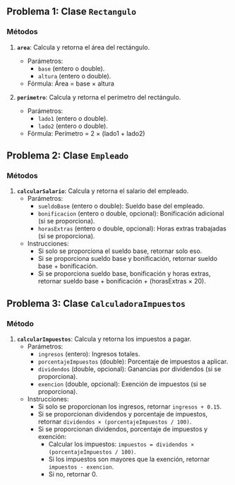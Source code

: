 ## Problema 1: Clase `Rectangulo`

### Métodos
1. **`area`**: Calcula y retorna el área del rectángulo.
   - Parámetros:
     - `base` (entero o double).
     - `altura` (entero o double).
   - Fórmula: Área = base × altura

2. **`perimetro`**: Calcula y retorna el perímetro del rectángulo.
   - Parámetros:
     - `lado1` (entero o double).
     - `lado2` (entero o double).
   - Fórmula: Perímetro = 2 × (lado1 + lado2)

## Problema 2: Clase `Empleado`

### Métodos
1. **`calcularSalario`**: Calcula y retorna el salario del empleado.
   - Parámetros:
     - `sueldoBase` (entero o double): Sueldo base del empleado.
     - `bonificacion` (entero o double, opcional): Bonificación adicional (si se proporciona).
     - `horasExtras` (entero o double, opcional): Horas extras trabajadas (si se proporciona).
   - Instrucciones:
     - Si solo se proporciona el sueldo base, retornar solo eso.
     - Si se proporciona sueldo base y bonificación, retornar sueldo base + bonificación.
     - Si se proporciona sueldo base, bonificación y horas extras, retornar sueldo base + bonificación + (horasExtras × 20).

## Problema 3: Clase `CalculadoraImpuestos`

### Método
1. **`calcularImpuestos`**: Calcula y retorna los impuestos a pagar.
   - Parámetros:
     - `ingresos` (entero): Ingresos totales.
     - `porcentajeImpuestos` (double): Porcentaje de impuestos a aplicar.
     - `dividendos` (double, opcional): Ganancias por dividendos (si se proporciona).
     - `exencion` (double, opcional): Exención de impuestos (si se proporciona).
   - Instrucciones:
     - Si solo se proporcionan los ingresos, retornar `ingresos + 0.15`.
     - Si se proporcionan dividendos y porcentaje de impuestos, retornar `dividendos × (porcentajeImpuestos / 100)`.
     - Si se proporcionan dividendos, porcentaje de impuestos y exención:
       - Calcular los impuestos: `impuestos = dividendos × (porcentajeImpuestos / 100)`.
       - Si los impuestos son mayores que la exención, retornar `impuestos - exencion`.
       - Si no, retornar 0.
